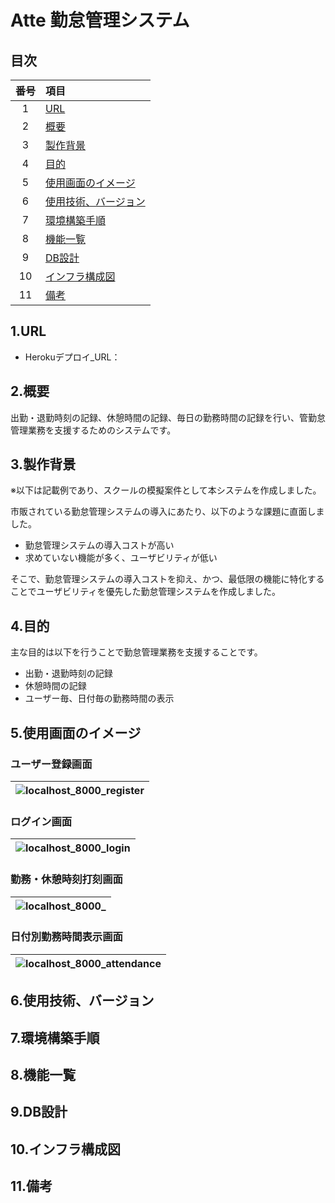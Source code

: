 # Atte 勤怠管理システム

## 目次
|  番号  |  項目  |
| :----: | :--- |
| 1 | [URL](#1url) |
| 2 | [概要](#2概要)|
| 3 | [製作背景](#3製作背景) |
| 4 | [目的](#4目的) |
| 5 | [使用画面のイメージ](#5使用画面のイメージ) |
| 6 | [使用技術、バージョン](#6使用技術バージョン) |
| 7 | [環境構築手順](#7環境構築手順) |
| 8 | [機能一覧](#8機能一覧) |
| 9 | [DB設計](#9db設計) |
| 10 | [インフラ構成図](#10インフラ構成図) |
| 11 | [備考](#11備考) |

## 1.URL
* Herokuデプロイ_URL：

## 2.概要
出勤・退勤時刻の記録、休憩時間の記録、毎日の勤務時間の記録を行い、管勤怠管理業務を支援するためのシステムです。

## 3.製作背景
※以下は記載例であり、スクールの模擬案件として本システムを作成しました。  
  
市販されている勤怠管理システムの導入にあたり、以下のような課題に直面しました。  
* 勤怠管理システムの導入コストが高い  
* 求めていない機能が多く、ユーザビリティが低い  

そこで、勤怠管理システムの導入コストを抑え、かつ、最低限の機能に特化することでユーザビリティを優先した勤怠管理システムを作成しました。

## 4.目的
主な目的は以下を行うことで勤怠管理業務を支援することです。  
* 出勤・退勤時刻の記録  
* 休憩時間の記録  
* ユーザー毎、日付毎の勤務時間の表示  

## 5.使用画面のイメージ
### ユーザー登録画面
|![localhost_8000_register](https://user-images.githubusercontent.com/96828647/174489283-159afd54-a755-412b-91ae-f99940a6b3cf.png)|
| ---- |
### ログイン画面
|![localhost_8000_login](https://user-images.githubusercontent.com/96828647/174489291-c429b596-0b74-40b8-8c03-99e52010c1e0.png)|
| ---- |
### 勤務・休憩時刻打刻画面
|![localhost_8000_](https://user-images.githubusercontent.com/96828647/174489302-3b0376a8-2d79-4e68-adf5-287683bd4eb1.png)|
| ---- |
### 日付別勤務時間表示画面
|![localhost_8000_attendance](https://user-images.githubusercontent.com/96828647/174489308-139d2b0c-25ec-44ca-9ab3-ba34f0d70259.png)|
| ---- |

## 6.使用技術、バージョン

## 7.環境構築手順

## 8.機能一覧

## 9.DB設計

## 10.インフラ構成図

## 11.備考
